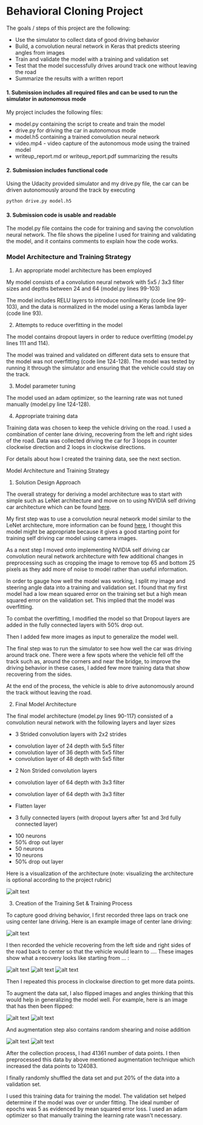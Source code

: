 # **Behavioral Cloning Project**

The goals / steps of this project are the following:
* Use the simulator to collect data of good driving behavior
* Build, a convolution neural network in Keras that predicts steering angles from images
* Train and validate the model with a training and validation set
* Test that the model successfully drives around track one without leaving the road
* Summarize the results with a written report


[//]: # (Image References)

[image1]: ./model.png "Model Visualization"
[image2]: ./examples/center_500x200.jpg "Center Image"
[image3]: ./examples/rsz_center_2017_04_25_01_34_52_687.jpg "Recovery Image"
[image4]: ./examples/rsz_center_2017_04_25_01_34_51_504.jpg "Recovery Image"
[image5]: ./examples/rsz_center_2017_04_25_01_34_52_197.jpg "Recovery Image"
[image6]: ./examples/center_2017_04_25_01_00_19_703.jpg "Normal Image"
[image7]: ./examples/flipped_center.jpg "Flipped Image"
[image8]: ./examples/noised.jpg "Noised Image"
[image9]: ./examples/random_shear.jpg "Sheared Image"

#### 1. Submission includes all required files and can be used to run the simulator in autonomous mode

My project includes the following files:
* model.py containing the script to create and train the model
* drive.py for driving the car in autonomous mode
* model.h5 containing a trained convolution neural network 
* video.mp4 - video capture of the autonomous mode using the trained model
* writeup_report.md or writeup_report.pdf summarizing the results

#### 2. Submission includes functional code
Using the Udacity provided simulator and my drive.py file, the car can be driven autonomously around the track by executing 
```sh
python drive.py model.h5
```

#### 3. Submission code is usable and readable

The model.py file contains the code for training and saving the convolution neural network. The file shows the pipeline I used for training and validating the model, and it contains comments to explain how the code works.

### Model Architecture and Training Strategy

1. An appropriate model architecture has been employed

My model consists of a convolution neural network with 5x5 / 3x3 filter sizes and depths between 24 and 64 (model.py lines 99-103) 

The model includes RELU layers to introduce nonlinearity (code line 99-103), and the data is normalized in the model using a Keras lambda layer (code line 93). 

2. Attempts to reduce overfitting in the model

The model contains dropout layers in order to reduce overfitting (model.py lines 111 and 114). 

The model was trained and validated on different data sets to ensure that the model was not overfitting (code line 124-128). The model was tested by running it through the simulator and ensuring that the vehicle could stay on the track.

3. Model parameter tuning

The model used an adam optimizer, so the learning rate was not tuned manually (model.py line 124-128).

4. Appropriate training data

Training data was chosen to keep the vehicle driving on the road. I used a combination of center lane driving, recovering from the left and right sides of the road. Data was collected driving the car for 3 loops in counter clockwise direction and 2 loops in clockwise directions.

For details about how I created the training data, see the next section. 

Model Architecture and Training Strategy

1. Solution Design Approach

The overall strategy for deriving a model architecture was to start with simple such as LeNet architecture and move on to using NVIDIA self driving car architecture which can be found [here](https://images.nvidia.com/content/tegra/automotive/images/2016/solutions/pdf/end-to-end-dl-using-px.pdf).

My first step was to use a convolution neural network model similar to the LeNet architecture, more information can be found [here](http://yann.lecun.com/exdb/lenet/), I thought this model might be appropriate because it gives a good starting point for training self driving car model using camera images.

As a next step I moved onto implementing NVIDIA self driving car convolution neural network architecture with few additional changes in preprocessing such as cropping the image to remove top 65 and bottom 25 pixels as they add more of noise to model rather than useful information.

In order to gauge how well the model was working, I split my image and steering angle data into a training and validation set. I found that my first model had a low mean squared error on the training set but a high mean squared error on the validation set. This implied that the model was overfitting. 

To combat the overfitting, I modified the model so that Dropout layers are added in the fully connected layers with 50% drop out.

Then I added few more images as input to generalize the model well.

The final step was to run the simulator to see how well the car was driving around track one. There were a few spots where the vehicle fell off the track such as, around the corners and near the bridge, to improve the driving behavior in these cases, I added few more training data that show recovering from the sides.

At the end of the process, the vehicle is able to drive autonomously around the track without leaving the road.

2. Final Model Architecture

The final model architecture (model.py lines 90-117) consisted of a convolution neural network with the following layers and layer sizes 

* 3 Strided convolution layers with 2x2 strides
- convolution layer of 24 depth with 5x5 filter
- convolution layer of 36 depth with 5x5 filter
- convolution layer of 48 depth with 5x5 filter

* 2 Non Strided convolution layers
- convolution layer of 64 depth with 3x3 filter
- convolution layer of 64 depth with 3x3 filter

- Flatten layer

* 3 fully connected layers (with dropout layers after 1st and 3rd fully connected layer)
- 100 neurons
- 50% drop out layer
- 50 neurons
- 10 neurons
- 50% drop out layer


Here is a visualization of the architecture (note: visualizing the architecture is optional according to the project rubric)

![alt text][image1]

3. Creation of the Training Set & Training Process

To capture good driving behavior, I first recorded three laps on track one using center lane driving. Here is an example image of center lane driving:

![alt text][image2]

I then recorded the vehicle recovering from the left side and right sides of the road back to center so that the vehicle would learn to .... These images show what a recovery looks like starting from ... :

![alt text][image3]
![alt text][image4]
![alt text][image5]

Then I repeated this process in clockwise direction to get more data points.

To augment the data sat, I also flipped images and angles thinking that this would help in generalizing the model well. For example, here is an image that has then been flipped:

![alt text][image6]
![alt text][image7]

And augmentation step also contains random shearing and noise addition

![alt text][image8]
![alt text][image9]


After the collection process, I had 41361 number of data points. I then preprocessed this data by above mentioned augmentation technique which increased the data points to 124083.

I finally randomly shuffled the data set and put 20% of the data into a validation set. 

I used this training data for training the model. The validation set helped determine if the model was over or under fitting. The ideal number of epochs was 5 as evidenced by mean squared error loss. I used an adam optimizer so that manually training the learning rate wasn't necessary.
